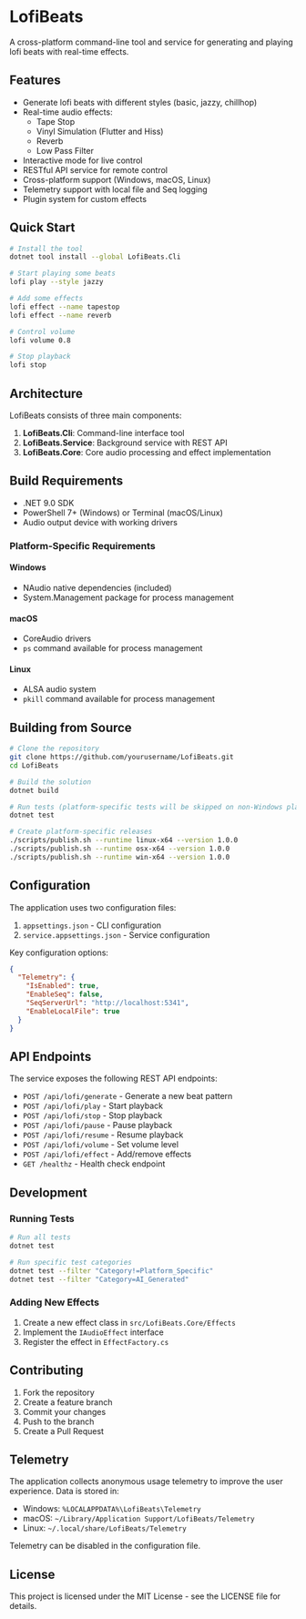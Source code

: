 # LofiBeats

A cross-platform command-line tool and service for generating and playing lofi beats with real-time effects.

## Features

- Generate lofi beats with different styles (basic, jazzy, chillhop)
- Real-time audio effects:
  - Tape Stop
  - Vinyl Simulation (Flutter and Hiss)
  - Reverb
  - Low Pass Filter
- Interactive mode for live control
- RESTful API service for remote control
- Cross-platform support (Windows, macOS, Linux)
- Telemetry support with local file and Seq logging
- Plugin system for custom effects

## Quick Start

```bash
# Install the tool
dotnet tool install --global LofiBeats.Cli

# Start playing some beats
lofi play --style jazzy

# Add some effects
lofi effect --name tapestop
lofi effect --name reverb

# Control volume
lofi volume 0.8

# Stop playback
lofi stop
```

## Architecture

LofiBeats consists of three main components:

1. **LofiBeats.Cli**: Command-line interface tool
2. **LofiBeats.Service**: Background service with REST API
3. **LofiBeats.Core**: Core audio processing and effect implementation

## Build Requirements

- .NET 9.0 SDK
- PowerShell 7+ (Windows) or Terminal (macOS/Linux)
- Audio output device with working drivers

### Platform-Specific Requirements

#### Windows
- NAudio native dependencies (included)
- System.Management package for process management

#### macOS
- CoreAudio drivers
- `ps` command available for process management

#### Linux
- ALSA audio system
- `pkill` command available for process management

## Building from Source

```bash
# Clone the repository
git clone https://github.com/yourusername/LofiBeats.git
cd LofiBeats

# Build the solution
dotnet build

# Run tests (platform-specific tests will be skipped on non-Windows platforms)
dotnet test

# Create platform-specific releases
./scripts/publish.sh --runtime linux-x64 --version 1.0.0
./scripts/publish.sh --runtime osx-x64 --version 1.0.0
./scripts/publish.sh --runtime win-x64 --version 1.0.0
```

## Configuration

The application uses two configuration files:

1. `appsettings.json` - CLI configuration
2. `service.appsettings.json` - Service configuration

Key configuration options:

```json
{
  "Telemetry": {
    "IsEnabled": true,
    "EnableSeq": false,
    "SeqServerUrl": "http://localhost:5341",
    "EnableLocalFile": true
  }
}
```

## API Endpoints

The service exposes the following REST API endpoints:

- `POST /api/lofi/generate` - Generate a new beat pattern
- `POST /api/lofi/play` - Start playback
- `POST /api/lofi/stop` - Stop playback
- `POST /api/lofi/pause` - Pause playback
- `POST /api/lofi/resume` - Resume playback
- `POST /api/lofi/volume` - Set volume level
- `POST /api/lofi/effect` - Add/remove effects
- `GET /healthz` - Health check endpoint

## Development

### Running Tests

```bash
# Run all tests
dotnet test

# Run specific test categories
dotnet test --filter "Category!=Platform_Specific"
dotnet test --filter "Category=AI_Generated"
```

### Adding New Effects

1. Create a new effect class in `src/LofiBeats.Core/Effects`
2. Implement the `IAudioEffect` interface
3. Register the effect in `EffectFactory.cs`

## Contributing

1. Fork the repository
2. Create a feature branch
3. Commit your changes
4. Push to the branch
5. Create a Pull Request

## Telemetry

The application collects anonymous usage telemetry to improve the user experience. Data is stored in:

- Windows: `%LOCALAPPDATA%\LofiBeats\Telemetry`
- macOS: `~/Library/Application Support/LofiBeats/Telemetry`
- Linux: `~/.local/share/LofiBeats/Telemetry`

Telemetry can be disabled in the configuration file.

## License

This project is licensed under the MIT License - see the LICENSE file for details.
